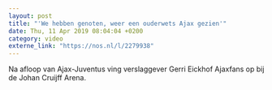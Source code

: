 ```yaml
---
layout: post
title: "'We hebben genoten, weer een ouderwets Ajax gezien'"
date: Thu, 11 Apr 2019 08:04:04 +0200
category: video
externe_link: "https://nos.nl/l/2279938"
---
```


Na afloop van Ajax-Juventus ving verslaggever Gerri Eickhof Ajaxfans op bij de Johan Cruijff Arena.
